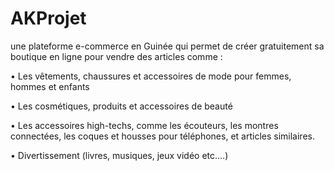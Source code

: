 # AKProjet

une plateforme e-commerce en Guinée qui permet de créer gratuitement sa boutique en ligne pour vendre des articles comme :

  •	Les vêtements, chaussures et accessoires de mode pour femmes, hommes et enfants
  
  •	Les cosmétiques, produits et accessoires de beauté
  
  •	Les accessoires high-techs, comme les écouteurs, les montres connectées, les coques et housses pour téléphones, et articles similaires.
  
  •	Divertissement (livres, musiques, jeux vidéo etc.…)
  
